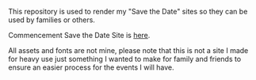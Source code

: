 This repository is used to render my "Save the Date" sites so they can be used by families or others.

Commencement Save the Date Site is [here]([https://github.com/Olefincode/savethedate_site/tree/main?tab=readme-ov-file/Commencement%20Site/home_page.html).

All assets and fonts are not mine, please note that this is not a site I made for heavy use just something I wanted to make for family and friends to ensure an easier process for the events I will have.
